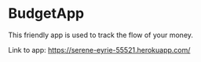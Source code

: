 # BudgetApp

This friendly app is used to track the flow of your money. 


Link to app: https://serene-eyrie-55521.herokuapp.com/